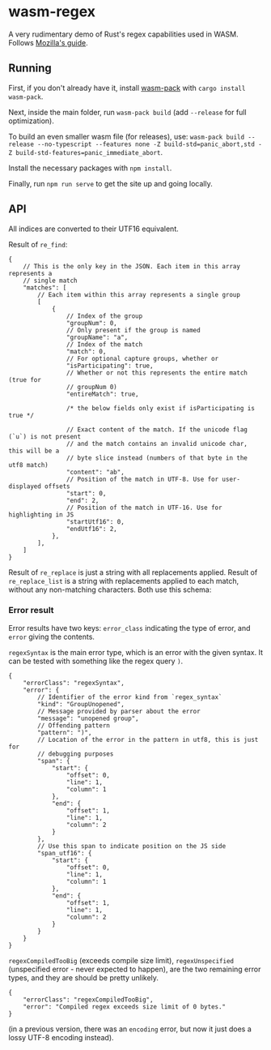 # wasm-regex

A very rudimentary demo of Rust's regex capabilities used in WASM. Follows
[Mozilla's guide](https://developer.mozilla.org/en-US/docs/WebAssembly/Rust_to_wasm).

## Running

First, if you don't already have it, install [wasm-pack](https://github.com/rustwasm/wasm-pack)
with `cargo install wasm-pack`.

Next, inside the main folder, run `wasm-pack build` (add `--release` for full optimization).

To build an even smaller wasm file (for releases), use:
`wasm-pack build --release --no-typescript --features none -Z build-std=panic_abort,std -Z build-std-features=panic_immediate_abort`.

Install the necessary packages with `npm install`.

Finally, run `npm run serve` to get the site up and going locally.


## API

All indices are converted to their UTF16 equivalent.

Result of `re_find`:

```json5
{
    // This is the only key in the JSON. Each item in this array represents a
    // single match
    "matches": [ 
        // Each item within this array represents a single group
        [
            {
                // Index of the group
                "groupNum": 0,
                // Only present if the group is named
                "groupName": "a",
                // Index of the match
                "match": 0,
                // For optional capture groups, whether or 
                "isParticipating": true,
                // Whether or not this represents the entire match (true for
                // groupNum 0)
                "entireMatch": true,

                /* the below fields only exist if isParticipating is true */

                // Exact content of the match. If the unicode flag (`u`) is not present
                // and the match contains an invalid unicode char, this will be a
                // byte slice instead (numbers of that byte in the utf8 match)
                "content": "ab",
                // Position of the match in UTF-8. Use for user-displayed offsets
                "start": 0,
                "end": 2,
                // Position of the match in UTF-16. Use for highlighting in JS
                "startUtf16": 0,
                "endUtf16": 2,
            },
        ],
    ]
}
```

Result of `re_replace` is just a string with all replacements applied. Result of
`re_replace_list` is a string with replacements applied to each match, without
any non-matching characters. Both use this schema:



### Error result

Error results have two keys: `error_class` indicating the type of error, and
`error` giving the contents.

`regexSyntax` is the main error type, which is an error with the given syntax.
It can be tested with something like the regex query `)`.

```json5
{
    "errorClass": "regexSyntax",
    "error": {
        // Identifier of the error kind from `regex_syntax`
        "kind": "GroupUnopened",
        // Message provided by parser about the error
        "message": "unopened group",
        // Offending pattern
        "pattern": ")",
        // Location of the error in the pattern in utf8, this is just for
        // debugging purposes
        "span": {
            "start": {
                "offset": 0,
                "line": 1,
                "column": 1
            },
            "end": {
                "offset": 1,
                "line": 1,
                "column": 2
            }
        },
        // Use this span to indicate position on the JS side
        "span_utf16": {
            "start": {
                "offset": 0,
                "line": 1,
                "column": 1
            },
            "end": {
                "offset": 1,
                "line": 1,
                "column": 2
            }
        }
    }
}
```

`regexCompiledTooBig` (exceeds compile size limit), `regexUnspecified`
(unspecified error - never expected to happen), are the two remaining error
types, and they are should be pretty unlikely.

```json5
{
    "errorClass": "regexCompiledTooBig",
    "error": "Compiled regex exceeds size limit of 0 bytes."
}
```

(in a previous version, there was an `encoding` error, but now it just does a
lossy UTF-8 encoding instead).
